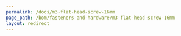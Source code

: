 ```yaml
---
permalink: /docs/m3-flat-head-screw-16mm
page_path: /bom/fasteners-and-hardware/m3-flat-head-screw-16mm
layout: redirect
---
```

